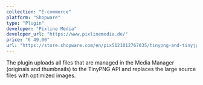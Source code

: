 ```yaml
---
collection: "E-commerce"
platform: "Shopware"
type: "Plugin"
developer: "Pixline Media"
developer_url: "https://www.pixlinemedia.de/"
price: "€ 49,00"
url: "https://store.shopware.com/en/pix5121012767035/tinypng-and-tinyjpg-for-shopware.html"
---
```


The plugin uploads all files that are managed in the Media Manager (originals
and thumbnails) to the TinyPNG API and replaces the large source files
with optimized images.
